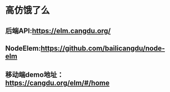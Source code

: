 # 高仿饿了么

## 后端API:https://elm.cangdu.org/

## NodeElem:https://github.com/bailicangdu/node-elm

## 移动端demo地址：https://cangdu.org/elm/#/home
